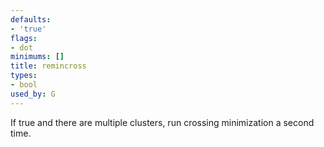 ```yaml
---
defaults:
- 'true'
flags:
- dot
minimums: []
title: remincross
types:
- bool
used_by: G
---
```

If true and there are multiple clusters, run crossing
minimization a second time.
